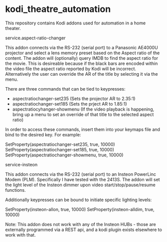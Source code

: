 # kodi_theatre_automation

This repository contains Kodi addons used for automation in a home theater.

service.aspect-ratio-changer

This addon connects via the RS-232 (serial port) to a Panasonic AE4000U projector and select a lens memory preset based on the Aspect ratio of the content.  The addon will (optionally) query IMDB to find the aspect ratio for the movie.  This is desireable because if the black bars are encoded within the video file the aspect ratio reported by Kodi will be incorrect.  Alternatively the user can override the AR of the title by selecting it via the menu.

There are three commands that can be tied to keypresses:
 - aspectratiochanger-set235 (Sets the projector AR to 2.35:1)
 - aspectratiochanger-set185 (Sets the prject AR to 1.85:1)
 - aspectratiocyhanger-showmenu (If the video playback is happening, bring up a menu to set an override of that title to the selected aspect ratio)
 
In order to access these commands, insert them into your keymaps file and bind to the desired key.  For example:

<f4>SetProperty(aspectratiochanger-set235, true, 10000)</f4>
<f5>SetProperty(aspectratiochanger-set185, true, 10000)</f5>
<f6>SetProperty(aspectratiochanger-showmenu, true, 10000)</f6>

service-insteon

This addon connects via the RS-232 (serial port) to an Insteon PowerLinc Modem (PLM).  Specifically I have tested with the 2413S.  The addon will set the light level of the Insteon dimmer upon video start/stop/pause/resume functions.  

Additionally keypresses can be bound to initiate specific lighting levels:

<f11>SetProperty(insteon-allon, true, 10000)</f11>
<f12>SetProperty(insteon-alldim, true, 10000)</f12>

Note:  This addon does not work with any of the Insteon HUBs - those are externally programmed via a REST api, and a kodi plugin exists elsewhere to work with that.

